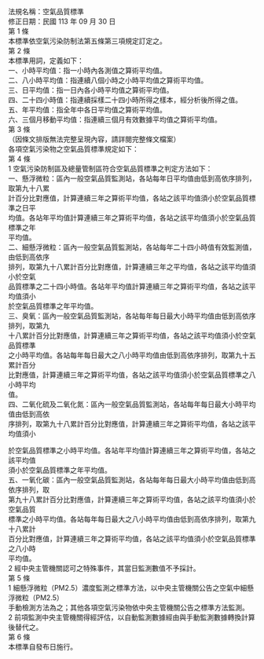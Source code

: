 法規名稱：空氣品質標準  
修正日期：民國 113 年 09 月 30 日  
第 1 條  
本標準依空氣污染防制法第五條第三項規定訂定之。  
第 2 條  
本標準用詞，定義如下：  
一、小時平均值：指一小時內各測值之算術平均值。  
二、八小時平均值：指連續八個小時之小時平均值之算術平均值。  
三、日平均值：指一日內各小時平均值之算術平均值。  
四、二十四小時值：指連續採樣二十四小時所得之樣本，經分析後所得之值。  
五、年平均值：指全年中各日平均值之算術平均值。  
六、三個月移動平均值：指連續三個月有效數據平均值之算術平均值。  
第 3 條  
（因條文排版無法完整呈現內容，請詳閱完整條文檔案）  
各項空氣污染物之空氣品質標準規定如下：  
第 4 條  
1 空氣污染防制區及總量管制區符合空氣品質標準之判定方法如下：  
一、懸浮微粒：區內一般空氣品質監測站，各站每年日平均值由低到高依序排列，取第九十八累  
計百分比對應值，計算連續三年之算術平均值，各站之該平均值須小於空氣品質標準之日平  
均值。各站年平均值計算連續三年之算術平均值，各站之該平均值須小於空氣品質標準之年  
平均值。  
二、細懸浮微粒：區內一般空氣品質監測站，各站每年二十四小時值有效監測值，由低到高依序  
排列，取第九十八累計百分比對應值，計算連續三年之平均值，各站之該平均值須小於空氣  
品質標準之二十四小時值。各站年平均值計算連續三年之算術平均值，各站之該平均值須小  
於空氣品質標準之年平均值。  
三、臭氧：區內一般空氣品質監測站，各站每年每日最大小時平均值由低到高依序排列，取第九  
十八累計百分比對應值，計算連續三年之算術平均值，各站之該平均值須小於空氣品質標準  
之小時平均值。各站每年每日最大之八小時平均值由低到高依序排列，取第九十五累計百分  
比對應值，計算連續三年之算術平均值，各站之該平均值須小於空氣品質標準之八小時平均  
值。  
四、二氧化硫及二氧化氮：區內一般空氣品質監測站，各站每年每日最大小時平均值由低到高依  
序排列，取第九十八累計百分比對應值，計算連續三年之算術平均值，各站之該平均值須小  


於空氣品質標準之小時平均值。各站年平均值計算連續三年之算術平均值，各站之該平均值  
須小於空氣品質標準之年平均值。  
五、一氧化碳：區內一般空氣品質監測站，各站每年每日最大小時平均值由低到高依序排列，取  
第九十八累計百分比對應值，計算連續三年之算術平均值，各站之該平均值須小於空氣品質  
標準之小時平均值。各站每年每日最大之八小時平均值由低到高依序排列，取第九十八累計  
百分比對應值，計算連續三年之算術平均值，各站之該平均值須小於空氣品質標準之八小時  
平均值。  
2 經中央主管機關認可之特殊事件，其當日監測數值不予採計。  
第 5 條  
1 細懸浮微粒（PM2.5）濃度監測之標準方法，以中央主管機關公告之空氣中細懸浮微粒（PM2.5）  
手動檢測方法為之；其他各項空氣污染物依中央主管機關公告之標準方法監測。  
2 前項監測中央主管機關得經評估，以自動監測數據經由與手動監測數據轉換計算後替代之。  
第 6 條  
本標準自發布日施行。  


